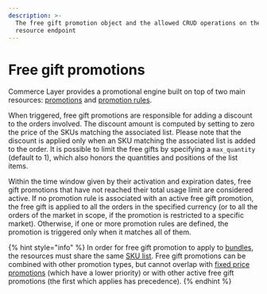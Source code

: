 ```yaml
---
description: >-
  The free gift promotion object and the allowed CRUD operations on the related
  resource endpoint
---
```


# Free gift promotions

Commerce Layer provides a promotional engine built on top of two main resources: [promotions](../promotions/) and [promotion rules](../promotion\_rules/).

When triggered, free gift promotions are responsible for adding a discount to the orders involved. The discount amount is computed by setting to zero the price of the SKUs matching the associated list. Please note that the discount is applied only when an SKU matching the associated list is added to the order. It is possible to limit the free gifts by specifying a `max_quantity` (default to 1), which also honors the quantities and positions of the list items.

Within the time window given by their activation and expiration dates, free gift promotions that have not reached their total usage limit are considered active. If no promotion rule is associated with an active free gift promotion, the free gift is applied to all the orders in the specified currency (or to all the orders of the market in scope, if the promotion is restricted to a specific market). Otherwise, if one or more promotion rules are defined, the promotion is triggered only when it matches all of them.&#x20;

{% hint style="info" %}
In order for free gift promotion to apply to [bundles](../bundles/), the resources must share the same [SKU list](../sku\_lists/). Free gift promotions can be combined with other promotion types, but cannot overlap with [fixed price promotions](../fixed\_price\_promotions/) (which have a lower priority) or with other active free gift promotions (the first which applies has precedence).
{% endhint %}
